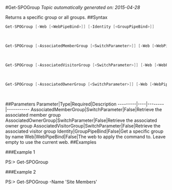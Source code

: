 #Get-SPOGroup
*Topic automatically generated on: 2015-04-28*

Returns a specific group or all groups.
##Syntax
```powershell
Get-SPOGroup [-Web [<WebPipeBind>]] [-Identity [<GroupPipeBind>]]
```
&nbsp;

```powershell
Get-SPOGroup [-AssociatedMemberGroup [<SwitchParameter>]] [-Web [<WebPipeBind>]]
```
&nbsp;

```powershell
Get-SPOGroup [-AssociatedVisitorGroup [<SwitchParameter>]] [-Web [<WebPipeBind>]]
```
&nbsp;

```powershell
Get-SPOGroup [-AssociatedOwnerGroup [<SwitchParameter>]] [-Web [<WebPipeBind>]]
```
&nbsp;

##Parameters
Parameter|Type|Required|Description
---------|----|--------|-----------
AssociatedMemberGroup|SwitchParameter|False|Retrieve the associated member group
AssociatedOwnerGroup|SwitchParameter|False|Retrieve the associated owner group
AssociatedVisitorGroup|SwitchParameter|False|Retrieve the associated visitor group
Identity|GroupPipeBind|False|Get a specific group by name
Web|WebPipeBind|False|The web to apply the command to. Leave empty to use the current web.
##Examples

###Example 1
    
PS:> Get-SPOGroup



###Example 2
    
PS:> Get-SPOGroup -Name 'Site Members'


